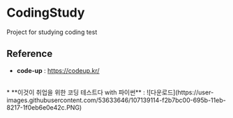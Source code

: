 # CodingStudy
 Project for studying coding test

## Reference 
 * **code-up** : <https://codeup.kr/>
 <br>
 * **이것이 취업을 위한 코딩 테스트다 with 파이썬** : ![다운로드](https://user-images.githubusercontent.com/53633646/107139114-f2b7bc00-695b-11eb-8217-1f0eb6e0e42c.PNG)

